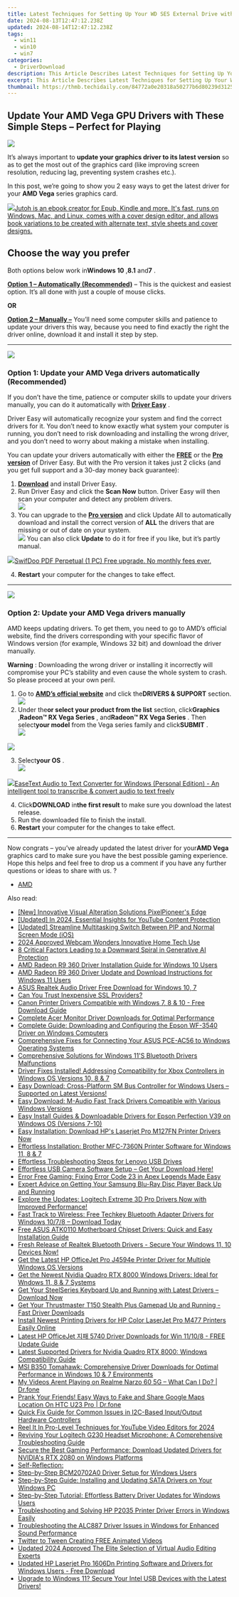 ```yaml
---
title: Latest Techniques for Setting Up Your WD SES External Drive with Updated USB Drivers
date: 2024-08-13T12:47:12.238Z
updated: 2024-08-14T12:47:12.238Z
tags:
  - win11
  - win10
  - win7
categories:
  - DriverDownload
description: This Article Describes Latest Techniques for Setting Up Your WD SES External Drive with Updated USB Drivers
excerpt: This Article Describes Latest Techniques for Setting Up Your WD SES External Drive with Updated USB Drivers
thumbnail: https://thmb.techidaily.com/84772a0e20318a50277b6d80239d31259f3d754cba45388a4148935e78d13735.jpg
---
```


## Update Your AMD Vega GPU Drivers with These Simple Steps – Perfect for Playing

![](https://images.drivereasy.com/wp-content/uploads/2018/12/img_5c10d0ce016e9.jpg)

 It’s always important to **update your graphics driver to its latest version**   so as to get the most out of the graphics card (like improving screen resolution, reducing lag, preventing system crashes etc.).

 In this post, we’re going to show you 2 easy ways to get the latest driver for your **AMD Vega** series  graphics card.

<!-- affiliate ads begin -->
<a href="https://secure.2checkout.com/order/checkout.php?PRODS=4694919&QTY=1&AFFILIATE=108875&CART=1"><img src="https://secure.avangate.com/images/merchant/bccefcc1b1eee9eca3ae4f5c1a281482/products/jutoh-logo-1200x1600.jpg" border="0">Jutoh is an ebook creator for Epub, Kindle and more. It's fast, runs on Windows, Mac, and Linux, comes with a cover design editor, and allows book variations to be created with alternate text, style sheets and cover designs. </a>
<!-- affiliate ads end -->
## Choose the way you prefer

 Both options below work in**Windows 10** ,**8.1** and**7** .

[**Option 1 – Automatically (Recommended)**](https://www.drivereasy.com/knowledge/amd-vega-drivers-download-update-for-gamers-easily/#O1) – This is the quickest and easiest option. It’s all done with just a couple of mouse clicks.

**OR**

[**Option 2 – Manually –**](https://tools.techidaily.com/drivereasy/download/) You’ll need some computer skills and patience to update your drivers this way, because you need to find exactly the right the driver online, download it and install it step by step.

---

<!-- affiliate ads begin -->
<a href="https://secure.2checkout.com/order/checkout.php?PRODS=4715391&QTY=1&AFFILIATE=108875&CART=1"><img src="https://secure.avangate.com/images/merchant/7f687767ccf20fcea1c9dc4a5adc2326/Digisigner_banner_728_x_90_color_version.png" border="0"></a>
<!-- affiliate ads end -->
### Option 1: Update your AMD Vega **drivers**  automatically (Recommended)

 If you don’t have the time, patience or computer skills to update your drivers manually, you can do it automatically with **[Driver Easy](https://tools.techidaily.com/drivereasy/download/)**  .

 Driver Easy will automatically recognize your system and find the correct drivers for it. You don’t need to know exactly what system your computer is running, you don’t need to risk downloading and installing the wrong driver, and you don’t need to worry about making a mistake when installing.

 You can update your drivers automatically with either the **[FREE](https://tools.techidaily.com/drivereasy/download/)**  or the **[Pro version](https://tools.techidaily.com/drivereasy/download/)**  of Driver Easy. But with the Pro version it takes just 2 clicks (and you get full support and a 30-day money back guarantee):

1. **[Download](https://tools.techidaily.com/drivereasy/download/)**  and install Driver Easy.
2. Run Driver Easy and click the **Scan Now**  button. Driver Easy will then scan your computer and detect any problem drivers.  
![](https://images.drivereasy.com/wp-content/uploads/2018/12/img_5c10cbda0024a.jpg)
3. You can upgrade to the **[Pro version](https://tools.techidaily.com/drivereasy/download/)**  and click Update All to automatically download and install the correct version of **ALL** the drivers that are missing or out of date on your system.  
![](https://images.drivereasy.com/wp-content/uploads/2018/12/img_5c10cc911df20.jpg) You can also click **Update** to do it for free if you like, but it’s partly manual.
<!-- affiliate ads begin -->
<a href="https://purchase.swifdoo.com/order/checkout.php?PRODS=40002162&QTY=1&AFFILIATE=108875&CART=1"><img src="https://secure.avangate.com/images/merchant/8b932759a5a04ddb34bf79e3f9072e4b/products/1_Product%20box%20white-1024x1024.png" border="0">SwifDoo PDF Perpetual (1 PC) Free upgrade. No monthly fees ever. 
</a>
<!-- affiliate ads end -->
4. **Restart**   your computer for the changes to take effect.

---

<!-- affiliate ads begin -->
<a href="https://secure.2checkout.com/order/checkout.php?PRODS=4940317&QTY=1&AFFILIATE=108875&CART=1"><img src="https://secure.avangate.com/images/merchant/333ac5d90817d69113471fbb6e531bee/sps-partnership-728x90eng.png" border="0"></a>
<!-- affiliate ads end -->
### Option 2: Update your AMD Vega **drivers**  manually

 AMD keeps updating drivers. To get them, you need to go to AMD’s official website, find the drivers corresponding with your specific flavor of Windows version (for example, Windows 32 bit) and download the driver manually.

**Warning** : Downloading the wrong driver or installing it incorrectly will compromise your PC’s stability and even cause the whole system to crash. So please proceed at your own peril.

1. Go to **[AMD’s official website](https://www.amd.com/en)**  and click the**DRIVERS & SUPPORT** section.  
![](https://images.drivereasy.com/wp-content/uploads/2018/12/img_5c10cdb049159.jpg)
2. Under the**or select your product from the list** section, click**Graphics** ,**Radeon™ RX Vega Series** , and**Radeon™ RX Vega Series** . Then select**your model** from the Vega series family and click**SUBMIT** .  
![](https://images.drivereasy.com/wp-content/uploads/2018/12/img_5c10cf88229fe.jpg)
<!-- affiliate ads begin -->
<a href="https://store.movavi.com/affiliate.php?ACCOUNT=MOVAVI&AFFILIATE=108875&PATH=https%3A%2F%2Fwww.movavi.com%3FAFFILIATE%3D108875%26RESOURCE%3DMovavi%2BVideo%2BEditor%2Bbox"><img src="https://mcusercontent.com/0885a03ded3d480dca9287f12/images/6d3207fd-9f15-4c21-f0ad-59c68e6a7e2a.png" border="0"></a>
<!-- affiliate ads end -->
3. Select**your OS** .  
![](https://images.drivereasy.com/wp-content/uploads/2018/12/img_5c10cff3a9435.jpg)
<!-- affiliate ads begin -->
<a href="https://secure.2checkout.com/order/checkout.php?PRODS=40203538&QTY=1&AFFILIATE=108875&CART=1"><img src="https://secure.avangate.com/images/merchant/cc4b82e826b52ec41c810301548e8f48/products/audio-to-text-transcription-software.png" border="0">EaseText Audio to Text Converter for Windows (Personal Edition) - An intelligent tool to transcribe & convert audio to text freely </a>
<!-- affiliate ads end -->
4. Click**DOWNLOAD** in**the first result** to make sure you download the latest release.
5. Run the downloaded file to finish the install.
6. **Restart** your computer for the changes to take effect.

---

 Now congrats – you’ve already updated the latest driver for your**AMD Vega** graphics card to make sure you have the best possible gaming experience.  Hope this helps and feel free to drop us a comment if you have any further questions or ideas to share with us. ?

* [AMD](https://tools.techidaily.com/drivereasy/download/)

<ins class="adsbygoogle"
     style="display:block"
     data-ad-format="autorelaxed"
     data-ad-client="ca-pub-7571918770474297"
     data-ad-slot="1223367746"></ins>



<ins class="adsbygoogle"
     style="display:block"
     data-ad-client="ca-pub-7571918770474297"
     data-ad-slot="8358498916"
     data-ad-format="auto"
     data-full-width-responsive="true"></ins>

<span class="atpl-alsoreadstyle">Also read:</span>
<div><ul>
<li><a href="https://some-knowledge.techidaily.com/new-innovative-visual-alteration-solutions-pixelpioneers-edge/"><u>[New] Innovative Visual Alteration Solutions  PixelPioneer's Edge</u></a></li>
<li><a href="https://youtube-web.techidaily.com/ed-in-2024-essential-insights-for-youtube-content-protection/"><u>[Updated] In 2024, Essential Insights for YouTube Content Protection</u></a></li>
<li><a href="https://some-skills.techidaily.com/updated-streamline-multitasking-switch-between-pip-and-normal-screen-mode-ios/"><u>[Updated] Streamline Multitasking  Switch Between PIP and Normal Screen Mode (iOS)</u></a></li>
<li><a href="https://digital-screen-recording.techidaily.com/2024-approved-webcam-wonders-innovative-home-tech-use/"><u>2024 Approved  Webcam Wonders  Innovative Home Tech Use</u></a></li>
<li><a href="https://tech-hub.techidaily.com/8-critical-factors-leading-to-a-downward-spiral-in-generative-ai-protection/"><u>8 Critical Factors Leading to a Downward Spiral in Generative AI Protection</u></a></li>
<li><a href="https://hardware-help.techidaily.com/amd-radeon-r9-360-driver-installation-guide-for-windows-10-users/"><u>AMD Radeon R9 360 Driver Installation Guide for Windows 10 Users</u></a></li>
<li><a href="https://hardware-help.techidaily.com/amd-radeon-r9-360-driver-update-and-download-instructions-for-windows-11-users/"><u>AMD Radeon R9 360 Driver Update and Download Instructions for Windows 11 Users</u></a></li>
<li><a href="https://hardware-help.techidaily.com/asus-realtek-audio-driver-free-download-for-windows-10-7/"><u>ASUS Realtek Audio Driver Free Download for Windows 10, 7</u></a></li>
<li><a href="https://buynow-info.techidaily.com/can-you-trust-inexpensive-ssl-providers/"><u>Can You Trust Inexpensive SSL Providers?</u></a></li>
<li><a href="https://hardware-help.techidaily.com/canon-printer-drivers-compatible-with-windows-7-8-and-10-free-download-guide/"><u>Canon Printer Drivers Compatible with Windows 7, 8 & 10 - Free Download Guide</u></a></li>
<li><a href="https://hardware-help.techidaily.com/complete-acer-monitor-driver-downloads-for-optimal-performance/"><u>Complete Acer Monitor Driver Downloads for Optimal Performance</u></a></li>
<li><a href="https://hardware-help.techidaily.com/complete-guide-downloading-and-configuring-the-epson-wf-3540-driver-on-windows-computers/"><u>Complete Guide: Downloading and Configuring the Epson WF-3540 Driver on Windows Computers</u></a></li>
<li><a href="https://hardware-help.techidaily.com/comprehensive-fixes-for-connecting-your-asus-pce-ac56-to-windows-operating-systems/"><u>Comprehensive Fixes for Connecting Your ASUS PCE-AC56 to Windows Operating Systems</u></a></li>
<li><a href="https://hardware-help.techidaily.com/comprehensive-solutions-for-windows-11s-bluetooth-drivers-malfunctions/"><u>Comprehensive Solutions for Windows 11'S Bluetooth Drivers Malfunctions</u></a></li>
<li><a href="https://hardware-help.techidaily.com/driver-fixes-installed-addressing-compatibility-for-xbox-controllers-in-windows-os-versions-10-8-and-7/"><u>Driver Fixes Installed! Addressing Compatibility for Xbox Controllers in Windows OS Versions 10, 8 & 7</u></a></li>
<li><a href="https://hardware-help.techidaily.com/easy-download-cross-platform-sm-bus-controller-for-windows-users-supported-on-latest-versions/"><u>Easy Download: Cross-Platform SM Bus Controller for Windows Users – Supported on Latest Versions!</u></a></li>
<li><a href="https://hardware-help.techidaily.com/easy-download-m-audio-fast-track-drivers-compatible-with-various-windows-versions/"><u>Easy Download: M-Audio Fast Track Drivers Compatible with Various Windows Versions</u></a></li>
<li><a href="https://hardware-help.techidaily.com/easy-install-guides-and-downloadable-drivers-for-epson-perfection-v39-on-windows-os-versions-7-10/"><u>Easy Install Guides & Downloadable Drivers for Epson Perfection V39 on Windows OS (Versions 7-10)</u></a></li>
<li><a href="https://hardware-help.techidaily.com/easy-installation-download-hps-laserjet-pro-m127fn-printer-drivers-now/"><u>Easy Installation: Download HP's Laserjet Pro M127FN Printer Drivers Now</u></a></li>
<li><a href="https://hardware-help.techidaily.com/effortless-installation-brother-mfc-7360n-printer-software-for-windows-11-8-and-7/"><u>Effortless Installation: Brother MFC-7360N Printer Software for Windows 11, 8 & 7</u></a></li>
<li><a href="https://hardware-help.techidaily.com/effortless-troubleshooting-steps-for-lenovo-usb-drives/"><u>Effortless Troubleshooting Steps for Lenovo USB Drives</u></a></li>
<li><a href="https://hardware-help.techidaily.com/effortless-usb-camera-software-setup-get-your-download-here/"><u>Effortless USB Camera Software Setup – Get Your Download Here!</u></a></li>
<li><a href="https://program-issues.techidaily.com/error-free-gaming-fixing-error-code-23-in-apex-legends-made-easy/"><u>Error Free Gaming: Fixing Error Code 23 in Apex Legends Made Easy</u></a></li>
<li><a href="https://hardware-help.techidaily.com/expert-advice-on-getting-your-samsung-blu-ray-disc-player-back-up-and-running/"><u>Expert Advice on Getting Your Samsung Blu-Ray Disc Player Back Up and Running</u></a></li>
<li><a href="https://hardware-help.techidaily.com/1722955080411-explore-the-updates-logitech-extreme-3d-pro-drivers-now-with-improved-performance/"><u>Explore the Updates: Logitech Extreme 3D Pro Drivers Now with Improved Performance!</u></a></li>
<li><a href="https://hardware-help.techidaily.com/1722970558622-fast-track-to-wireless-free-techkey-bluetooth-adapter-drivers-for-windows-1078-download-today/"><u>Fast Track to Wireless: Free Techkey Bluetooth Adapter Drivers for Windows 10/7/8 – Download Today</u></a></li>
<li><a href="https://hardware-help.techidaily.com/free-asus-atk0110-motherboard-chipset-drivers-quick-and-easy-installation-guide/"><u>Free ASUS ATK0110 Motherboard Chipset Drivers: Quick and Easy Installation Guide</u></a></li>
<li><a href="https://hardware-help.techidaily.com/fresh-release-of-realtek-bluetooth-drivers-secure-your-windows-11-10-devices-now/"><u>Fresh Release of Realtek Bluetooth Drivers - Secure Your Windows 11, 10 Devices Now!</u></a></li>
<li><a href="https://hardware-help.techidaily.com/get-the-latest-hp-officejet-pro-j4594e-printer-driver-for-multiple-windows-os-versions/"><u>Get the Latest HP OfficeJet Pro J4594e Printer Driver for Multiple Windows OS Versions</u></a></li>
<li><a href="https://hardware-help.techidaily.com/get-the-newest-nvidia-quadro-rtx-8000-windows-drivers-ideal-for-wndows-11-8-and-7-systems/"><u>Get the Newest Nvidia Quadro RTX 8000 Windows Drivers: Ideal for Wndows 11, 8 & 7 Systems</u></a></li>
<li><a href="https://hardware-help.techidaily.com/1722959816656-get-your-steelseries-keyboard-up-and-running-with-latest-drivers-download-now/"><u>Get Your SteelSeries Keyboard Up and Running with Latest Drivers – Download Now</u></a></li>
<li><a href="https://hardware-help.techidaily.com/get-your-thrustmaster-t150-stealth-plus-gamepad-up-and-running-fast-driver-downloads/"><u>Get Your Thrustmaster T150 Stealth Plus Gamepad Up and Running - Fast Driver Downloads</u></a></li>
<li><a href="https://hardware-help.techidaily.com/install-newest-printing-drivers-for-hp-color-laserjet-pro-m477-printers-easily-online/"><u>Install Newest Printing Drivers for HP Color LaserJet Pro M477 Printers Easily Online</u></a></li>
<li><a href="https://hardware-help.techidaily.com/latest-hp-officejet-5740-driver-downloads-for-win-11108-free-update-guide/"><u>Latest HP OfficeJet 지패 5740 Driver Downloads for Win 11/10/8 - FREE Update Guide</u></a></li>
<li><a href="https://hardware-help.techidaily.com/latest-supported-drivers-for-nvidia-quadro-rtx-8000-windows-compatibility-guide/"><u>Latest Supported Drivers for Nvidia Quadro RTX 8000: Windows Compatibility Guide</u></a></li>
<li><a href="https://hardware-help.techidaily.com/msi-b350-tomahawk-comprehensive-driver-downloads-for-optimal-performance-in-windows-10-and-7-environments/"><u>MSI B350 Tomahawk: Comprehensive Driver Downloads for Optimal Performance in Windows 10 & 7 Environments</u></a></li>
<li><a href="https://fix-guide.techidaily.com/my-videos-arent-playing-on-realme-narzo-60-5g-what-can-i-do-drfone-by-drfone-fix-android-problems-fix-android-problems/"><u>My Videos Arent Playing on Realme Narzo 60 5G – What Can I Do? | Dr.fone</u></a></li>
<li><a href="https://fake-location.techidaily.com/prank-your-friends-easy-ways-to-fake-and-share-google-maps-location-on-htc-u23-pro-drfone-by-drfone-virtual-android/"><u>Prank Your Friends! Easy Ways to Fake and Share Google Maps Location On HTC U23 Pro | Dr.fone</u></a></li>
<li><a href="https://hardware-help.techidaily.com/quick-fix-guide-for-common-issues-in-i2c-based-inputoutput-hardware-controllers/"><u>Quick Fix Guide for Common Issues in I2C-Based Input/Output Hardware Controllers</u></a></li>
<li><a href="https://youtube-sure.techidaily.com/it-in-pro-level-techniques-for-youtube-video-editors-for-2024/"><u>Reel It In  Pro-Level Techniques for YouTube Video Editors for 2024</u></a></li>
<li><a href="https://android-frp.techidaily.com/reviving-your-logitech-g230-headset-microphone-a-comprehensive-troubleshooting-guide/"><u>Reviving Your Logitech G230 Headset Microphone: A Comprehensive Troubleshooting Guide</u></a></li>
<li><a href="https://hardware-help.techidaily.com/secure-the-best-gaming-performance-download-updated-drivers-for-nvidias-rtx-2080-on-windows-platforms/"><u>Secure the Best Gaming Performance: Download Updated Drivers for NVIDIA's RTX 2080 on Windows Platforms</u></a></li>
<li><a href="https://hardware-help.techidaily.com/self-reflection/"><u>Self-Reflection:</u></a></li>
<li><a href="https://hardware-help.techidaily.com/step-by-step-bcm20702a0-driver-setup-for-windows-users/"><u>Step-by-Step BCM20702A0 Driver Setup for Windows Users</u></a></li>
<li><a href="https://hardware-help.techidaily.com/step-by-step-guide-installing-and-updating-sata-drivers-on-your-windows-pc/"><u>Step-by-Step Guide: Installing and Updating SATA Drivers on Your Windows PC</u></a></li>
<li><a href="https://hardware-help.techidaily.com/step-by-step-tutorial-effortless-battery-driver-updates-for-windows-users/"><u>Step-by-Step Tutorial: Effortless Battery Driver Updates for Windows Users</u></a></li>
<li><a href="https://hardware-help.techidaily.com/troubleshooting-and-solving-hp-p2035-printer-driver-errors-in-windows-easily/"><u>Troubleshooting and Solving HP P2035 Printer Driver Errors in Windows Easily</u></a></li>
<li><a href="https://hardware-help.techidaily.com/troubleshooting-the-alc887-driver-issues-in-windows-for-enhanced-sound-performance/"><u>Troubleshooting the ALC887 Driver Issues in Windows for Enhanced Sound Performance</u></a></li>
<li><a href="https://twitter-videos.techidaily.com/twitter-to-tween-creating-free-animated-videos/"><u>Twitter to Tween  Creating FREE Animated Videos</u></a></li>
<li><a href="https://audio-editing.techidaily.com/updated-2024-approved-the-elite-selection-of-virtual-audio-editing-experts/"><u>Updated 2024 Approved The Elite Selection of Virtual Audio Editing Experts</u></a></li>
<li><a href="https://hardware-help.techidaily.com/updated-hp-laserjet-pro-1606dn-printing-software-and-drivers-for-windows-users-free-download/"><u>Updated HP Laserjet Pro 1606Dn Printing Software and Drivers for Windows Users - Free Download</u></a></li>
<li><a href="https://hardware-help.techidaily.com/upgrade-to-windows-11-secure-your-intel-usb-devices-with-the-latest-drivers/"><u>Upgrade to Windows 11? Secure Your Intel USB Devices with the Latest Drivers!</u></a></li>
</ul></div>
